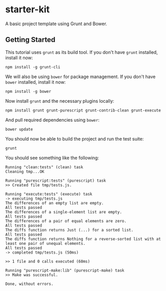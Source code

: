 starter-kit
===========

A basic project template using Grunt and Bower.

Getting Started
---------------
 
This tutorial uses `grunt` as its build tool. If you don't have `grunt` installed, install it now:

    npm install -g grunt-cli

We will also be using `bower` for package management. If you don't have `bower` installed, install it now:

    npm install -g bower

Now install `grunt` and the necessary plugins locally:

    npm install grunt grunt-purescript grunt-contrib-clean grunt-execute

And pull required dependencies using `bower`:

    bower update

You should now be able to build the project and run the test suite:

    grunt

You should see something like the following:

```
Running "clean:tests" (clean) task
Cleaning tmp...OK

Running "purescript:tests" (purescript) task
>> Created file tmp/tests.js.

Running "execute:tests" (execute) task
-> executing tmp/tests.js
The differences of an empty list are empty.
All tests passed
The differences of a single-element list are empty.
All tests passed
The differences of a pair of equal elements are zero.
All tests passed
The diffs function returns Just (...) for a sorted list.
All tests passed
The diffs function returns Nothing for a reverse-sorted list with at least one pair of unequal elements.
All tests passed
-> completed tmp/tests.js (50ms)

>> 1 file and 0 calls executed (60ms)

Running "purescript-make:lib" (purescript-make) task
>> Make was successful.

Done, without errors.
```
